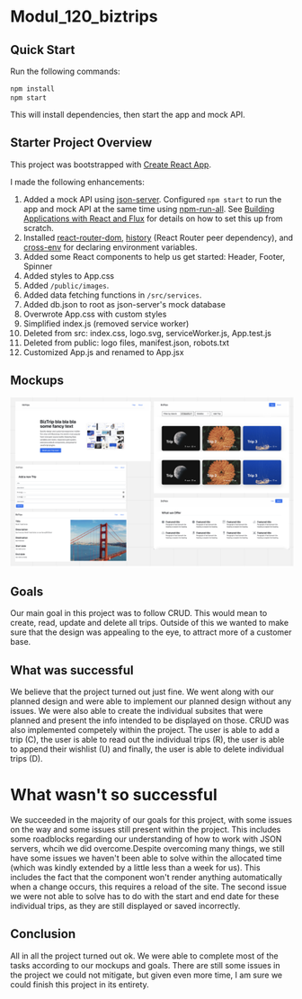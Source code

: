# Modul_120_biztrips
## Quick Start

Run the following commands:

```
npm install
npm start
```

This will install dependencies, then start the app and mock API.

## Starter Project Overview

This project was bootstrapped with [Create React App](https://github.com/facebook/create-react-app).

I made the following enhancements:

1. Added a mock API using [json-server](https://github.com/typicode/json-server). Configured `npm start` to run the app and mock API at the same time using [npm-run-all](https://www.npmjs.com/package/npm-run-all). See [Building Applications with React and Flux](https://app.pluralsight.com/library/courses/react-flux-building-applications/table-of-contents) for details on how to set this up from scratch.
1. Installed [react-router-dom](https://www.npmjs.com/package/react-router-dom), [history](https://www.npmjs.com/package/history) (React Router peer dependency), and [cross-env](https://www.npmjs.com/search?q=cross-env) for declaring environment variables.
1. Added some React components to help us get started: Header, Footer, Spinner
1. Added styles to App.css
1. Added `/public/images`.
1. Added data fetching functions in `/src/services`.
1. Added db.json to root as json-server's mock database
1. Overwrote App.css with custom styles
1. Simplified index.js (removed service worker)
1. Deleted from src: index.css, logo.svg, serviceWorker.js, App.test.js
1. Deleted from public: logo files, manifest.json, robots.txt
1. Customized App.js and renamed to App.jsx

## Mockups

![Mockup](mockups.png)

## Goals

Our main goal in this project was to follow CRUD. This would mean to create, read, update and delete all trips. Outside of this we wanted to make sure that the design was appealing to the eye, to attract more of a customer base.

## What was successful

We believe that the project turned out just fine. We went along with our planned design and were able to implement our planned design without any issues. We were also able to create the individual subsites that were planned and present the info intended to be displayed on those. CRUD was also implemented competely within the project. The user is able to add a trip (C), the user is able to read out the individual trips (R), the user is able to append their wishlist (U) and finally, the user is able to delete individual trips (D).

# What wasn't so successful

We succeeded in the majority of our goals for this project, with some issues on the way and some issues still present within the project. This includes some roadblocks regarding our understanding of how to work with JSON servers, whcih we did overcome.Despite overcoming many things, we still have some issues we haven't been able to solve within the allocated time (which was kindly extended by a little less than a week for us). This includes the fact that the component won't render anything automatically when a change occurs, this requires a reload of the site. The second issue we were not able to solve has to do with the start and end date for these individual trips, as they are still displayed or saved incorrectly. 

## Conclusion

All in all the project turned out ok. We were able to complete most of the tasks according to our mockups and goals. There are still some issues in the project we could not mitigate, but given even more time, I am sure we could finish this project in its entirety.
